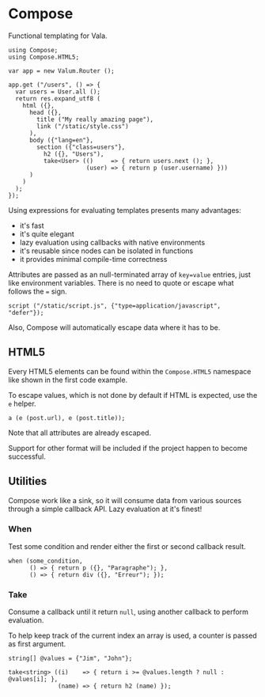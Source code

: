 # Compose

Functional templating for Vala.

```vala
using Compose;
using Compose.HTML5;

var app = new Valum.Router ();

app.get ("/users", () => {
  var users = User.all ();
  return res.expand_utf8 (
    html ({},
      head ({},
        title ("My really amazing page"),
        link ("/static/style.css")
      ),
      body ({"lang=en"},
        section ({"class=users"},
          h2 ({}, "Users"),
          take<User> (()     => { return users.next (); },
                      (user) => { return p (user.username) }))
      )
    )
  );
});
```

Using expressions for evaluating templates presents many advantages:

 - it's fast
 - it's quite elegant
 - lazy evaluation using callbacks with native environments
 - it's reusable since nodes can be isolated in functions
 - it provides minimal compile-time correctness

Attributes are passed as an null-terminated array of `key=value` entries, just
like environment variables. There is no need to quote or escape what follows
the `=` sign.

```vala
script ("/static/script.js", {"type=application/javascript", "defer"});
```

Also, Compose will automatically escape data where it has to be.

## HTML5

Every HTML5 elements can be found within the `Compose.HTML5` namespace like
shown in the first code example.

To escape values, which is not done by default if HTML is expected, use the `e`
helper.

```vala
a (e (post.url), e (post.title));
```

Note that all attributes are already escaped.

Support for other format will be included if the project happen to become
successful.

## Utilities

Compose work like a sink, so it will consume data from various sources through
a simple callback API. Lazy evaluation at it's finest!

### When

Test some condition and render either the first or second callback result.

```vala
when (some_condition,
      () => { return p ({}, "Paragraphe"); },
      () => { return div ({}, "Erreur"); });
```

### Take

Consume a callback until it return `null`, using another callback to perform
evaluation.

To help keep track of the current index an array is used, a counter is passed
as first argument.

```
string[] @values = {"Jim", "John"};

take<string> ((i)    => { return i >= @values.length ? null : @values[i]; },
              (name) => { return h2 (name) });

```

